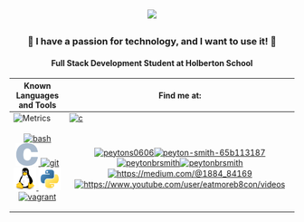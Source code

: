 <h1 align="center"> <img src="https://capsule-render.vercel.app/api?type=wave&color=gradient&height=200&section=footer&text=Hi 👋, I'm Peyton Smith&fontSize=30&fontAlignY=80" /></h1>  
<h3 align="center">🚀 I have a passion for technology, and I want to use it! 🚀</h3>  
<h4 align="center"> Full Stack Development Student at Holberton School </h3>  


| Known Languages and Tools                                    | Find me at:                                         |
| ------------------------------------------------------------ | ------------------------------------------------------------ |
| ![Metrics](https://metrics.lecoq.io/peytonbrsmith?template=classic&base.header=0&base.activity=0&base.community=0&base.repositories=0&base.metadata=0&languages=1&languages.ignored=M%2C%20Forth&config.timezone=America%2FChicago&config.animated=true) | <a href="https://www.holbertonschool.com/" target="_blank"> <img src="https://www.holbertonschool.com/holberton-logo.png" alt="c" width="409" height="128"/> |
| <p align="center"> <a href="https://www.gnu.org/software/bash/" target="_blank"> <img src="https://www.vectorlogo.zone/logos/gnu_bash/gnu_bash-icon.svg" alt="bash" width="40" height="40"/> </a> <a href="https://www.cprogramming.com/" target="_blank"> <img src="https://raw.githubusercontent.com/devicons/devicon/master/icons/c/c-original.svg" alt="c" width="40" height="40"/> </a> <a href="https://git-scm.com/" target="_blank"> <img src="https://www.vectorlogo.zone/logos/git-scm/git-scm-icon.svg" alt="git" width="40" height="40"/> </a> <a href="https://www.linux.org/" target="_blank"> <img src="https://raw.githubusercontent.com/devicons/devicon/master/icons/linux/linux-original.svg" alt="linux" width="40" height="40"/> </a> <a href="https://www.python.org" target="_blank"> <img src="https://raw.githubusercontent.com/devicons/devicon/master/icons/python/python-original.svg" alt="python" width="40" height="40"/> </a> <a href="https://www.vagrantup.com/" target="_blank"> <img src="https://www.vectorlogo.zone/logos/vagrantup/vagrantup-icon.svg" alt="vagrant" width="40" height="40"/> </a> </p> | <p align="center"><a href="https://twitter.com/peytons0606" target="blank"><img align="center" src="https://cdn.jsdelivr.net/npm/simple-icons@3.0.1/icons/twitter.svg" alt="peytons0606" height="30" width="40" /></a><a href="https://linkedin.com/in/peyton-smith-65b113187" target="blank"><img align="center" src="https://cdn.jsdelivr.net/npm/simple-icons@3.0.1/icons/linkedin.svg" alt="peyton-smith-65b113187" height="30" width="40" /></a><a href="https://fb.com/peytonbrsmith" target="blank"><img align="center" src="https://cdn.jsdelivr.net/npm/simple-icons@3.0.1/icons/facebook.svg" alt="peytonbrsmith" height="30" width="40" /></a><a href="https://instagram.com/peytonbrsmith" target="blank"><img align="center" src="https://cdn.jsdelivr.net/npm/simple-icons@3.0.1/icons/instagram.svg" alt="peytonbrsmith" height="30" width="40" /></a><a href="https://medium.com/https://medium.com/@1884_84169" target="blank"><img align="center" src="https://cdn.jsdelivr.net/npm/simple-icons@3.0.1/icons/medium.svg" alt="https://medium.com/@1884_84169" height="30" width="40" /></a><a href="https://www.youtube.com/user/eatmoreb8con/videos" target="blank"><img align="center" src="https://cdn.jsdelivr.net/npm/simple-icons@3.0.1/icons/youtube.svg" alt="https://www.youtube.com/user/eatmoreb8con/videos" height="30" width="40" /></a></p> |


